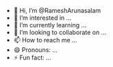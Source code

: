 - 👋 Hi, I’m @RameshArunasalam
- 👀 I’m interested in ...
- 🌱 I’m currently learning ...
- 💞️ I’m looking to collaborate on ...
- 📫 How to reach me ...
- 😄 Pronouns: ...
- ⚡ Fun fact: ...

<!---
RameshArunasalam/RameshArunasalam is a ✨ special ✨ repository because its `README.md` (this file) appears on your GitHub profile.
You can click the Preview link to take a look at your changes.
--->
